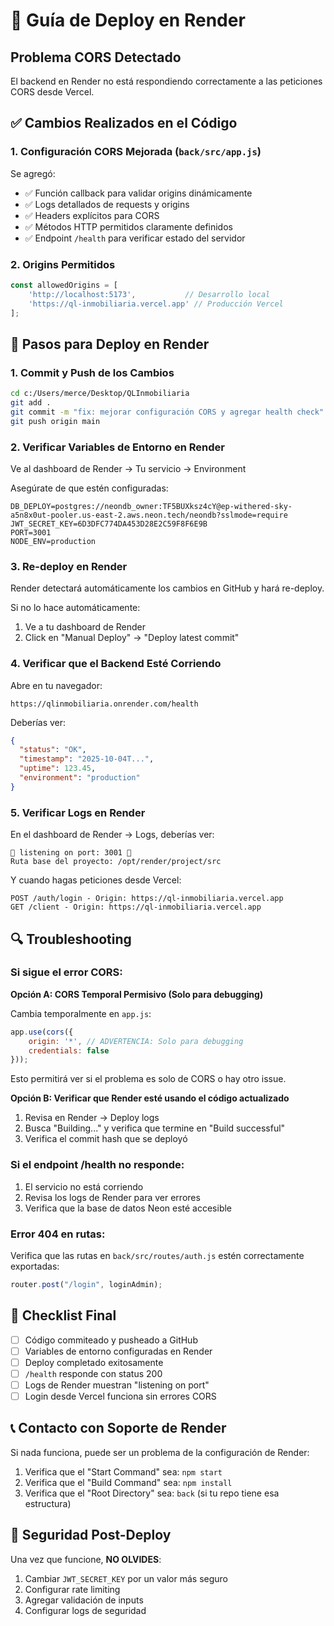 # 🚀 Guía de Deploy en Render

## Problema CORS Detectado

El backend en Render no está respondiendo correctamente a las peticiones CORS desde Vercel.

## ✅ Cambios Realizados en el Código

### 1. Configuración CORS Mejorada (`back/src/app.js`)

Se agregó:
- ✅ Función callback para validar origins dinámicamente
- ✅ Logs detallados de requests y origins
- ✅ Headers explícitos para CORS
- ✅ Métodos HTTP permitidos claramente definidos
- ✅ Endpoint `/health` para verificar estado del servidor

### 2. Origins Permitidos

```javascript
const allowedOrigins = [
    'http://localhost:5173',           // Desarrollo local
    'https://ql-inmobiliaria.vercel.app' // Producción Vercel
];
```

## 📝 Pasos para Deploy en Render

### 1. **Commit y Push de los Cambios**

```bash
cd c:/Users/merce/Desktop/QLInmobiliaria
git add .
git commit -m "fix: mejorar configuración CORS y agregar health check"
git push origin main
```

### 2. **Verificar Variables de Entorno en Render**

Ve al dashboard de Render → Tu servicio → Environment

Asegúrate de que estén configuradas:

```
DB_DEPLOY=postgres://neondb_owner:TF5BUXksz4cY@ep-withered-sky-a5n8x0ut-pooler.us-east-2.aws.neon.tech/neondb?sslmode=require
JWT_SECRET_KEY=6D3DFC774DA453D28E2C59F8F6E9B
PORT=3001
NODE_ENV=production
```

### 3. **Re-deploy en Render**

Render detectará automáticamente los cambios en GitHub y hará re-deploy.

Si no lo hace automáticamente:
1. Ve a tu dashboard de Render
2. Click en "Manual Deploy" → "Deploy latest commit"

### 4. **Verificar que el Backend Esté Corriendo**

Abre en tu navegador:
```
https://qlinmobiliaria.onrender.com/health
```

Deberías ver:
```json
{
  "status": "OK",
  "timestamp": "2025-10-04T...",
  "uptime": 123.45,
  "environment": "production"
}
```

### 5. **Verificar Logs en Render**

En el dashboard de Render → Logs, deberías ver:

```
🚀 listening on port: 3001 🚀
Ruta base del proyecto: /opt/render/project/src
```

Y cuando hagas peticiones desde Vercel:
```
POST /auth/login - Origin: https://ql-inmobiliaria.vercel.app
GET /client - Origin: https://ql-inmobiliaria.vercel.app
```

## 🔍 Troubleshooting

### Si sigue el error CORS:

**Opción A: CORS Temporal Permisivo (Solo para debugging)**

Cambia temporalmente en `app.js`:

```javascript
app.use(cors({
    origin: '*', // ADVERTENCIA: Solo para debugging
    credentials: false
}));
```

Esto permitirá ver si el problema es solo de CORS o hay otro issue.

**Opción B: Verificar que Render esté usando el código actualizado**

1. Revisa en Render → Deploy logs
2. Busca "Building..." y verifica que termine en "Build successful"
3. Verifica el commit hash que se deployó

### Si el endpoint /health no responde:

1. El servicio no está corriendo
2. Revisa los logs de Render para ver errores
3. Verifica que la base de datos Neon esté accesible

### Error 404 en rutas:

Verifica que las rutas en `back/src/routes/auth.js` estén correctamente exportadas:

```javascript
router.post("/login", loginAdmin);
```

## 🎯 Checklist Final

- [ ] Código commiteado y pusheado a GitHub
- [ ] Variables de entorno configuradas en Render
- [ ] Deploy completado exitosamente
- [ ] `/health` responde con status 200
- [ ] Logs de Render muestran "listening on port"
- [ ] Login desde Vercel funciona sin errores CORS

## 📞 Contacto con Soporte de Render

Si nada funciona, puede ser un problema de la configuración de Render:

1. Verifica que el "Start Command" sea: `npm start`
2. Verifica que el "Build Command" sea: `npm install`
3. Verifica que el "Root Directory" sea: `back` (si tu repo tiene esa estructura)

## 🔐 Seguridad Post-Deploy

Una vez que funcione, **NO OLVIDES**:
1. Cambiar `JWT_SECRET_KEY` por un valor más seguro
2. Configurar rate limiting
3. Agregar validación de inputs
4. Configurar logs de seguridad

